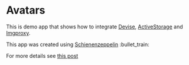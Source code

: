 # Avatars

This is demo app that shows how to integrate [Devise](https://github.com/heartcombo/devise), [ActiveStorage](https://edgeguides.rubyonrails.org/active_storage_overview.html) and
[Imgproxy](https://imgproxy.net/#/). 

This app was created using [Schienenzeppelin](https://github.com/hschne/schienenzeppelin) :bullet_train:

For more details see [this post](#)
